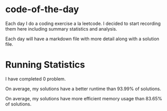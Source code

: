 # code-of-the-day

Each day I do a coding exercise a la leetcode. I decided to start recording them here including summary statistics and analysis.

Each day will have a markdown file with more detail along with a solution file.

# Running Statistics

I have completed 0 problem.

On average, my solutions have a better runtime than 93.99% of solutions.

On average, my solutions have more efficient memory usage than 83.65% of solutions.

